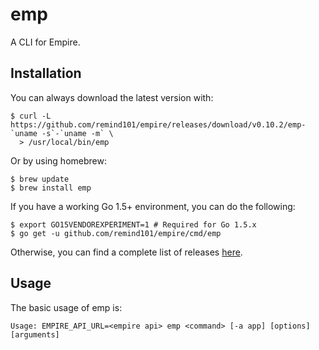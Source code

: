 # emp

A CLI for Empire.

## Installation

You can always download the latest version with:

```console
$ curl -L https://github.com/remind101/empire/releases/download/v0.10.2/emp-`uname -s`-`uname -m` \
  > /usr/local/bin/emp
```

Or by using homebrew:

```console
$ brew update
$ brew install emp
```

If you have a working Go 1.5+ environment, you can do the following:

```console
$ export GO15VENDOREXPERIMENT=1 # Required for Go 1.5.x
$ go get -u github.com/remind101/empire/cmd/emp
```

Otherwise, you can find a complete list of releases [here](https://github.com/remind101/empire/releases).

## Usage

The basic usage of emp is:

```
Usage: EMPIRE_API_URL=<empire api> emp <command> [-a app] [options] [arguments]
```
